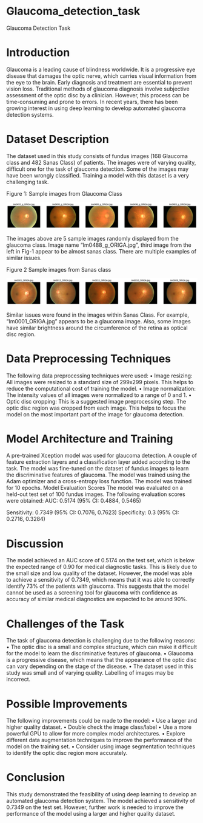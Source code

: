 # Glaucoma_detection_task
Glaucoma Detection Task

# Introduction
Glaucoma is a leading cause of blindness worldwide. It is a progressive eye disease that damages the optic nerve, which carries visual information from the eye to the brain. Early diagnosis and treatment are essential to prevent vision loss.
Traditional methods of glaucoma diagnosis involve subjective assessment of the optic disc by a clinician. However, this process can be time-consuming and prone to errors. In recent years, there has been growing interest in using deep learning to develop automated glaucoma detection systems.

# Dataset Description
The dataset used in this study consists of fundus images (168 Glaucoma class and 482 Sanas Class) of patients. The images were of varying quality, difficult one for the task of glaucoma detection. 
Some of the images may have been wrongly classified. Training a model with this dataset is a very challenging task.
 
Figure 1: Sample images from Glaucoma Class

<img src="https://github.com/mshaek/Glaucoma_detection_task/blob/main/glaucoma%20images.png">


The images above are 5 sample images randomly displayed from the glaucoma class. Image name “Im0488_g_ORIGA.jpg”, third image from the left in Fig-1 appear to be almost sanas class. There are multiple examples of similar issues. 
 
Figure 2 Sample images from Sanas class

<img src="https://github.com/mshaek/Glaucoma_detection_task/blob/main/sanas%20images.png">

Similar issues were found in the images within Sanas Class. For example, “Im0001_ORIGA.jpg” appears to be a glaucoma image.
Also, some images have similar brightness around the circumference of the retina as optical disc region.

# Data Preprocessing Techniques
The following data preprocessing techniques were used:
•	Image resizing: All images were resized to a standard size of 299x299 pixels. This helps to reduce the computational cost of training the model.
•	Image normalization: The intensity values of all images were normalized to a range of 0 and 1. 
•	Optic disc cropping: This is a suggested image preprocessing step. The optic disc region was cropped from each image. This helps to focus the model on the most important part of the image for glaucoma detection.

# Model Architecture and Training
A pre-trained Xception model was used for glaucoma detection. A couple of feature extraction layers and a classification layer added according to the task. The model was fine-tuned on the dataset of fundus images to learn the discriminative features of glaucoma.
The model was trained using the Adam optimizer and a cross-entropy loss function. The model was trained for 10 epochs.
Model Evaluation Scores
The model was evaluated on a held-out test set of 100 fundus images. The following evaluation scores were obtained:
AUC: 0.5174 (95% CI: 0.4884, 0.5465)

Sensitivity: 0.7349 (95% CI: 0.7076, 0.7623)
Specificity: 0.3 (95% CI: 0.2716, 0.3284)

# Discussion
The model achieved an AUC score of 0.5174 on the test set, which is below the expected range of 0.90 for medical diagnostic tasks. This is likely due to the small size and low quality of the dataset. However, the model was able to achieve a sensitivity of 0.7349, which means that it was able to correctly identify 73% of the patients with glaucoma. This suggests that the model cannot be used as a screening tool for glaucoma with confidence as accuracy of similar medical diagnostics are expected to be around 90%.

# Challenges of the Task
The task of glaucoma detection is challenging due to the following reasons:
•	The optic disc is a small and complex structure, which can make it difficult for the model to learn the discriminative features of glaucoma.
•	Glaucoma is a progressive disease, which means that the appearance of the optic disc can vary depending on the stage of the disease.
•	The dataset used in this study was small and of varying quality. Labelling of images may be incorrect.

# Possible Improvements
The following improvements could be made to the model:
•	Use a larger and higher quality dataset.
•	Double check the image class/label
•	Use a more powerful GPU to allow for more complex model architectures.
•	Explore different data augmentation techniques to improve the performance of the model on the training set.
•	Consider using image segmentation techniques to identify the optic disc region more accurately.

# Conclusion
This study demonstrated the feasibility of using deep learning to develop an automated glaucoma detection system. The model achieved a sensitivity of 0.7349 on the test set. However, further work is needed to improve the performance of the model using a larger and higher quality dataset.
